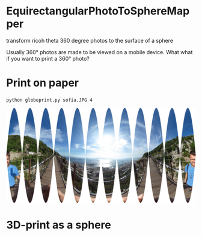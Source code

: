 # EquirectangularPhotoToSphereMapper
transform ricoh theta 360 degree photos to the surface of a sphere 



Usually 360° photos are made to be viewed on a mobile device. What what if you want to print a 360° photo?


# Print on paper

`python globeprint.py sofia.JPG 4`

![example](https://github.com/paszin/EquirectangularPhotoToSphereMapper/raw/master/gibraltar_s12.jpg "Example")





# 3D-print as a sphere

